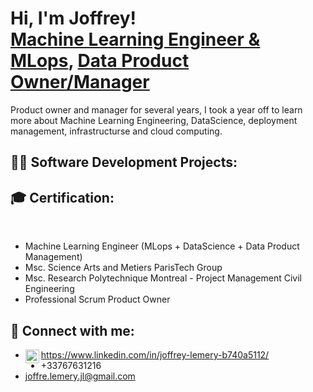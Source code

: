 <h1>Hi, I'm Joffrey! <br/><a href="https://www.linkedin.com/in/joffrey-lemery-b740a5112/">Machine Learning Engineer & MLops</a>, <a href="https://www.linkedin.com/in/joffrey-lemery-b740a5112/">Data Product Owner/Manager</a></h2>
  
Product owner and manager for several years, I took a year off to learn more about Machine Learning Engineering, DataScience, deployment management, infrastructurse and cloud computing. 

<h2>👨‍💻 Software Development Projects:</h2>


<h2>🎓 Certification:</h2><br>

- Machine Learning Engineer (MLops + DataScience + Data Product Management)
- Msc. Science Arts and Metiers ParisTech Group
- Msc. Research Polytechnique Montreal - Project Management Civil Engineering
- Professional Scrum Product Owner


<h2> 🤳 Connect with me:</h2>

- <img align="left" alt="JoffreyLemery | LinkedIn" width="22px" src="https://cdn.jsdelivr.net/npm/simple-icons@v3/icons/linkedin.svg" /> https://www.linkedin.com/in/joffrey-lemery-b740a5112/
- +33767631216
- joffre.lemery.jl@gmail.com


